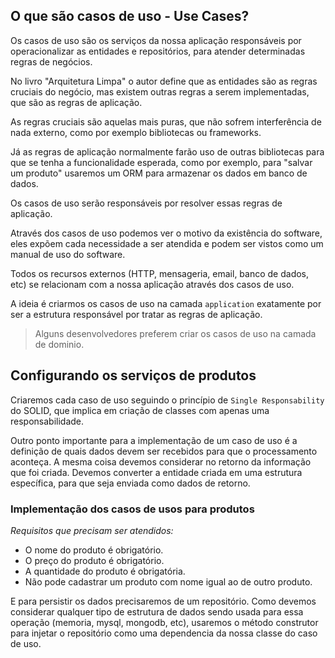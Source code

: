 ## O que são casos de uso - Use Cases?

Os casos de uso são os serviços da nossa aplicação responsáveis por operacionalizar as entidades e repositórios, para atender determinadas regras de negócios.

No livro "Arquitetura Limpa" o autor define que as entidades são as regras cruciais do negócio, mas existem outras regras a serem implementadas, que são as regras de aplicação.

As regras cruciais são aquelas mais puras, que não sofrem interferência de nada externo, como por exemplo bibliotecas ou frameworks.

Já as regras de aplicação normalmente farão uso de outras bibliotecas para que se tenha a funcionalidade esperada, como por exemplo, para "salvar um produto" usaremos um ORM para armazenar os dados em banco de dados.

Os casos de uso serão responsáveis por resolver essas regras de aplicação.

Através dos casos de uso podemos ver o motivo da existência do software, eles expõem cada necessidade a ser atendida e podem ser vistos como um manual de uso do software.

Todos os recursos externos (HTTP, mensageria, email, banco de dados, etc) se relacionam com a nossa aplicação através dos casos de uso.

A ideia é criarmos os casos de uso na camada `application` exatamente por ser a estrutura responsável por tratar as regras de aplicação.

> Alguns desenvolvedores preferem criar os casos de uso na camada de dominio.


## Configurando os serviços de produtos

Criaremos cada caso de uso seguindo o princípio de `Single Responsability` do SOLID, que implica em criação de classes com apenas uma responsabilidade.

Outro ponto importante para a implementação de um caso de uso é a definição de quais dados devem ser recebidos para que o processamento aconteça. A mesma coisa devemos considerar no retorno da informação que foi criada. Devemos converter a entidade criada em uma estrutura específica, para que seja enviada como dados de retorno.

### Implementação dos casos de usos para produtos

*Requisitos que precisam ser atendidos:*

- O nome do produto é obrigatório.
- O preço do produto é obrigatório.
- A quantidade do produto é obrigatória.
- Não pode cadastrar um produto com nome igual ao de outro produto.

E para persistir os dados precisaremos de um repositório. Como devemos considerar qualquer tipo de estrutura de dados sendo usada para essa operação (memoria, mysql, mongodb, etc), usaremos o método construtor para injetar o repositório como uma dependencia da nossa classe do caso de uso.
